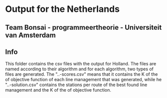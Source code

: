 # Output for the Netherlands
## Team Bonsai - programmeertheorie - Universiteit van Amsterdam

## Info
This folder contains the csv files with the output for Holland. The files are named according to their algorithm and for each algorithm, two types of files are generated. The "..-scores.csv" means that it contains the K of the of objective function of each line management that was generated, while he "..-solution.csv" contains the stations per route of the best found line management and the K of the of objective function.
